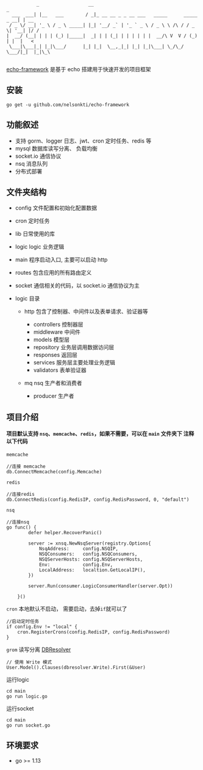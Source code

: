 ```
           _                  __                                             _    
  ___  ___| |__   ___        / _|_ __ __ _ _ __ ___   _____      _____  _ __| | __
 / _ \/ __| '_ \ / _ \ _____| |_| '__/ _` | '_ ` _ \ / _ \ \ /\ / / _ \| '__| |/ /
|  __/ (__| | | | (_) |_____|  _| | | (_| | | | | | |  __/\ V  V / (_) | |  |   < 
 \___|\___|_| |_|\___/      |_| |_|  \__,_|_| |_| |_|\___| \_/\_/ \___/|_|  |_|\_\
                                                                                  
```

[echo-framework](https://github.com/nelsonkti/echo-framework) 是基于 echo 搭建用于快速开发的项目框架

## 安装
```
go get -u github.com/nelsonkti/echo-framework
```

## 功能叙述
- 支持 gorm、logger 日志、jwt、cron 定时任务、redis 等
- mysql 数据库读写分离、 负载均衡
- socket.io 通信协议
- nsq 消息队列
- 分布式部署

## 文件夹结构 
- config 文件配置和初始化配置数据
- cron 定时任务
- lib 日常使用的库
- logic logic 业务逻辑
- main 程序启动入口, 主要可以启动 http
- routes 包含应用的所有路由定义
- socket 通信相关的代码，以 socket.io 通信协议为主


- logic 目录
    - http 包含了控制器、中间件以及表单请求、验证器等
       - controllers 控制器层
       - middleware 中间件
       - models 模型层
       - repository 业务层调用数据访问层
       - responses 返回层
       - services 服务层主要处理业务逻辑
       - validators 表单验证器
      
    - mq nsq 生产者和消费者
       - producer 生产者


## 项目介绍
#### 项目默认支持 `nsq`、`memcache`、`redis`，如果不需要，可以在 `main` 文件夹下 注释以下代码

`memcache` 
```
//连接 memcache
db.ConnectMemcache(config.Memcache)
```

`redis` 
```
//连接redis
db.ConnectRedis(config.RedisIP, config.RedisPassword, 0, "default")
```

`nsq` 
```
//连接nsq
go func() {
		defer helper.RecoverPanic()

		server := xnsq.NewNsqServer(registry.Options{
			NsqAddress:     config.NSQIP,
			NSQConsumers:   config.NSQConsumers,
			NSQServerHosts: config.NSQServerHosts,
			Env:            config.Env,
			LocalAddress:   localtion.GetLocalIP(),
		})

		server.Run(consumer.LogicConsumerHandler(server.Opt))

	}()
```

`cron` 本地默认不启动， 需要启动，去掉`if`就可以了
```
//启动定时任务
if config.Env != "local" {
    cron.RegisterCrons(config.RedisIP, config.RedisPassword)
}
```

`grom` 读写分离 [DBResolver](https://gorm.io/zh_CN/docs/dbresolver.html)
```
// 使用 Write 模式
User.Model().Clauses(dbresolver.Write).First(&User)
```

运行logic
```
cd main
go run logic.go
```

运行socket
```
cd main
go run socket.go
```

## 环境要求 

- go >= 1.13


